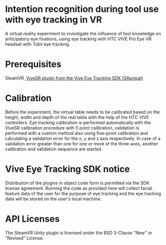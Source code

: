 # Intention recognition during tool use with eye tracking in VR

A virtual reality experiment to investigate the influence of tool knowledge on anticipatory eye fixations, using eye tracking with HTC VIVE Pro Eye VR headset with Tobii eye tracking.

# Prerequisites

SteamVR, [ViveSR plugin from the Vive Eye Tracking SDK (SRanipal)](https://developer.vive.com/resources/vive-sense/sdk/vive-eye-tracking-sdk-sranipal/)

# Calibration

Before the experiment, the virtual table needs to be calibrated based on the height, width and depth of the real table with the help of the HTC VIVE controllers.
Eye tracking calibration is performed automatically with the ViveSR calibration procedure with 5 point calibration, validation is performed with a custom method also using five-point calibration and calculating a validation error for the x, y and z axis respectively. In case of a validation error greater than one for one or more of the three axes, another calibration and validation sequence are started. 

# Vive Eye Tracking SDK notice

Distribution of the plugins in object code form is permitted via the SDK license agreement. Running the code as provided here will collect facial feature data of the user for the purpose of eye tracking and the eye tracking data will be stored on the user's local machine.

# API Licenses

The SteamVR Unity plugin is licensed under the BSD 3-Clause "New" or "Revised" License.

